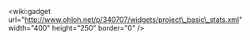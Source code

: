 &lt;wiki:gadget url="http://www.ohloh.net/p/340707/widgets/project\_basic\_stats.xml" width="400" height="250"  border="0" /&gt;